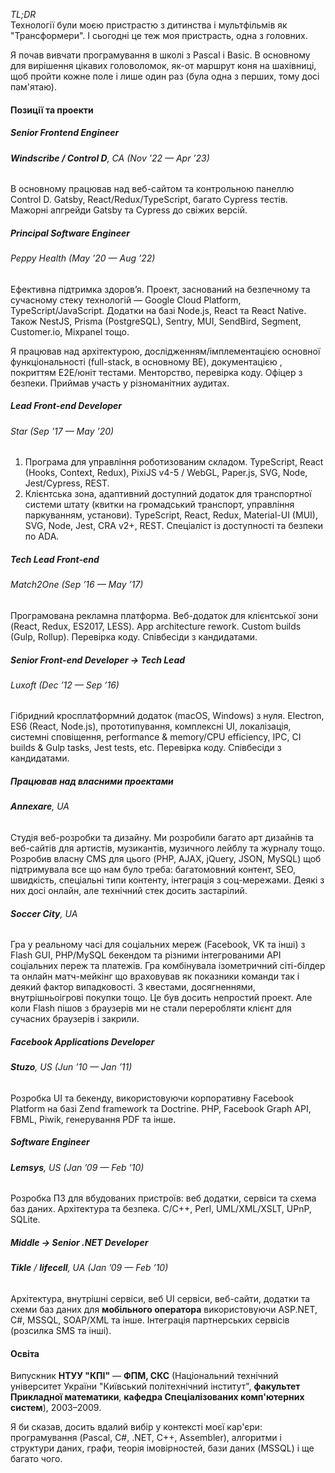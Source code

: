 _TL;DR_\
Технології були моєю пристрастю з дитинства і мультфільмів як "Трансформери". І сьогодні це теж моя пристрасть, одна з головних.

Я почав вивчати програмування в школі з Pascal і Basic. В основному для вирішення цікавих головоломок, як-от маршрут коня на шахівниці, щоб пройти кожне поле і лише один раз (була одна з перших, тому досі пам'ятаю).

#### Позиції та проекти

##### **Senior Frontend Engineer**

###### **Windscribe / Control D**, CA (Nov ’22 — Apr ’23)

В основному працював над веб-сайтом та контрольною панеллю Control D. Gatsby, React/Redux/TypeScript, багато Cypress тестів. Мажорні апгрейди Gatsby та Cypress до свіжих версій.

##### Principal Software Engineer

###### Peppy Health (May ’20 — Aug ’22)

Ефективна підтримка здоров’я. Проект, заснований на безпечному та сучасному стеку технологій — Google Cloud Platform, TypeScript/JavaScript. Додатки на базі Node.js, React та React Native.
Також NestJS, Prisma (PostgreSQL), Sentry, MUI, SendBird, Segment, Customer.io, Mixpanel тощо.

Я працював над архітектурою, дослідженням/імплементацією основної функціональності (full-stack, в основному BE), документацією , покриттям E2E/юніт тестами. Менторство, перевірка коду. Офіцер з безпеки. Приймав участь у різноманітних аудитах.

##### Lead Front-end Developer

###### Star (Sep ’17 — May ’20)

1. Програма для управління роботизованим складом.
   TypeScript, React (Hooks, Context, Redux), PixiJS v4-5 / WebGL, Paper.js, SVG, Node, Jest/Cypress, REST.
2. Клієнтська зона, адаптивний доступний додаток для транспортної системи штату (квитки на громадський транспорт, управління паркуванням, установи).
   TypeScript, React, Redux, Material-UI (MUI), SVG, Node, Jest, CRA v2+, REST. Спеціаліст із доступності та безпеки по ADA.

##### Tech Lead Front-end

###### Match2One (Sep ’16 — May ’17)

Програмована рекламна платформа. Веб-додаток для клієнтської зони (React, Redux, ES2017, LESS).
App architecture rework. Custom builds (Gulp, Rollup).
Перевірка коду. Співбесіди з кандидатами.

##### **Senior Front-end Developer** → Tech Lead

###### Luxoft (Dec ’12 — Sep ’16)

Гібридний кросплатформний додаток (macOS, Windows) з нуля.
Electron, ES6 (React, Node.js), прототипування, комплексні UI, локалізація, системні сповіщення, performance & memory/CPU efficiency, IPC, CI builds & Gulp tasks, Jest tests, etc.
Перевірка коду. Співбесіди з кандидатами.

##### Працював над **власними** проектами

###### **Annexare**, UA

Студія веб-розробки та дизайну. Ми розробили багато арт дизайнів та веб-сайтів для артистів, музикантів, музичного лейблу та журналу тощо. Розробив власну CMS для цього (PHP, AJAX, jQuery, JSON, MySQL) щоб підтримувала все що нам було треба: багатомовний контент, SEO, швидкість, спеціальні типи контенту, інтеграція з соц-мережами. Деякі з них досі онлайн, але технічний стек досить застарілий.

###### **Soccer City**, UA

Гра у реальному часі для соціальних мереж (Facebook, VK та інші) з Flash GUI, PHP/MySQL бекендом та різними інтегрованими API соціальних переж та платежів. Гра комбінувала ізометричний сіті-білдер та онлайн матч-мейкінг що враховував як показники команди так і деякий фактор випадковості. З квестами, досягненнями, внутрішньоігрові покупки тощо. Це був досить непростий проект. Але коли Flash пішов з браузерів ми не стали переробляти клієнт для сучасних браузерів і закрили.

##### **Facebook Applications Developer**

###### **Stuzo**, US (Jun ’10 — Jan ’11)

Розробка UI та бекенду, використовуючи корпоративну Facebook Platform на базі Zend framework та Doctrine. PHP, Facebook Graph API, FBML, Piwik, генерування PDF та інше.

##### **Software Engineer**

###### **Lemsys**, US (Jan ’09 — Feb ’10)

Розробка ПЗ для вбудованих пристроїв: веб додатки, сервіси та схема баз даних. Архітектура та безпека. C/C++, Perl, UML/XML/XSLT, UPnP, SQLite.

##### **Middle** → **Senior .NET Developer**

###### **Tikle** / **lifecell**, UA (Jan ’09 — Feb ’10)

Архітектура, внутрішні сервіси, веб UI сервіси, веб-сайти, додатки та схеми баз даних для **мобільного оператора** використовуючи ASP.NET, C#, MSSQL, SOAP/XML та інше. Інтеграція партнерських сервісів (розсилка SMS та інші).

#### Освіта

Випускник **НТУУ "КПІ"** — **ФПМ, СКС** (Національний технічний університет України "Київський політехнічний інститут", **факультет Прикладної математики**, **кафедра Спеціалізованих комп'ютерних систем**), 2003–2009.

Я би сказав, досить вдалий вибір у контексті моєї кар'єри: програмування (Pascal, C#, .NET, C++, Assembler), алгоритми і структури даних, графи, теорія імовірностей, бази даних (MSSQL) і ще багато чого.
